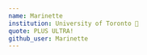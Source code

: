 ```yaml
---
name: Marinette
institution: University of Toronto 🚩
quote: PLUS ULTRA!
github_user: Marinette
---
```

